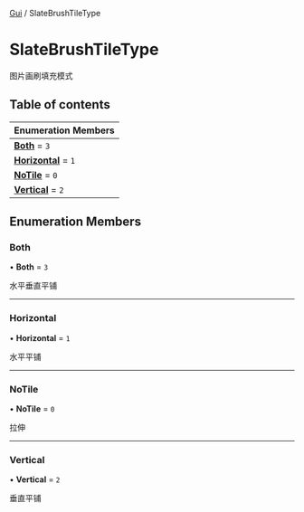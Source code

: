 [Gui](../groups/Core.Gui.md) / SlateBrushTileType

# SlateBrushTileType <Badge type="tip" text="Enumeration" /> <Score text="SlateBrushTileType" />

图片画刷填充模式

## Table of contents

| Enumeration Members |
| :-----|
| **[Both](mw.SlateBrushTileType.md#both)** = ``3`` <br> |
| **[Horizontal](mw.SlateBrushTileType.md#horizontal)** = ``1`` <br> |
| **[NoTile](mw.SlateBrushTileType.md#notile)** = ``0`` <br> |
| **[Vertical](mw.SlateBrushTileType.md#vertical)** = ``2`` <br> |

## Enumeration Members

### Both <Score text="Both" /> 

• **Both** = ``3``

水平垂直平铺

___

### Horizontal <Score text="Horizontal" /> 

• **Horizontal** = ``1``

水平平铺

___

### NoTile <Score text="NoTile" /> 

• **NoTile** = ``0``

拉伸

___

### Vertical <Score text="Vertical" /> 

• **Vertical** = ``2``

垂直平铺
